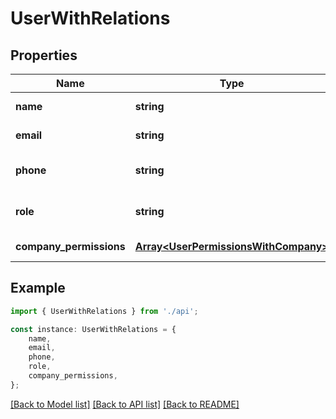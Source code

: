 # UserWithRelations


## Properties

Name | Type | Description | Notes
------------ | ------------- | ------------- | -------------
**name** | **string** |  | [default to undefined]
**email** | **string** |  | [default to undefined]
**phone** | **string** |  | [optional] [default to undefined]
**role** | **string** |  | [optional] [default to 'customer']
**company_permissions** | [**Array&lt;UserPermissionsWithCompany&gt;**](UserPermissionsWithCompany.md) |  | [default to undefined]

## Example

```typescript
import { UserWithRelations } from './api';

const instance: UserWithRelations = {
    name,
    email,
    phone,
    role,
    company_permissions,
};
```

[[Back to Model list]](../README.md#documentation-for-models) [[Back to API list]](../README.md#documentation-for-api-endpoints) [[Back to README]](../README.md)
